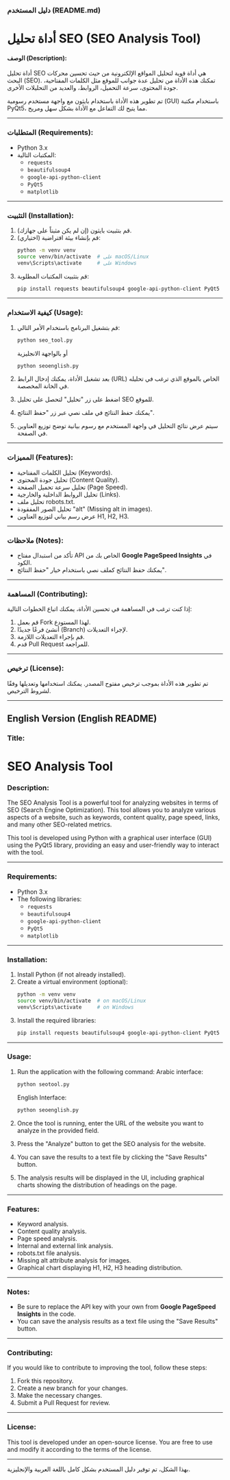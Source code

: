 ### **دليل المستخدم (README.md)**

# أداة تحليل SEO (SEO Analysis Tool)

#### **الوصف (Description):**
أداة تحليل SEO هي أداة قوية لتحليل المواقع الإلكترونية من حيث تحسين محركات البحث (SEO). تمكنك هذه الأداة من تحليل عدة جوانب للموقع مثل الكلمات المفتاحية، جودة المحتوى، سرعة التحميل، الروابط، والعديد من التحليلات الأخرى.

تم تطوير هذه الأداة باستخدام بايثون مع واجهة مستخدم رسومية (GUI) باستخدام مكتبة PyQt5، مما يتيح لك التفاعل مع الأداة بشكل سهل ومريح.

---

### **المتطلبات (Requirements):**

- Python 3.x
- المكتبات التالية:
  - `requests`
  - `beautifulsoup4`
  - `google-api-python-client`
  - `PyQt5`
  - `matplotlib`

---

### **التثبيت (Installation):**

1. قم بتثبيت بايثون (إن لم يكن مثبتاً على جهازك).
2. قم بإنشاء بيئة افتراضية (اختياري):
   ```bash
   python -m venv venv
   source venv/bin/activate  # على macOS/Linux
   venv\Scripts\activate     # على Windows
   ```
3. قم بتثبيت المكتبات المطلوبة:
   ```bash
   pip install requests beautifulsoup4 google-api-python-client PyQt5 matplotlib
   ```

---

### **كيفية الاستخدام (Usage):**

1. قم بتشغيل البرنامج باستخدام الأمر التالي:
   ```bash
   python seo_tool.py
   ```
   أو بالواجهة الانجليزية
   ```bash
   python seoenglish.py
   ```


2. بعد تشغيل الأداة، يمكنك إدخال الرابط (URL) الخاص بالموقع الذي ترغب في تحليله في الخانة المخصصة.
3. اضغط على زر "تحليل" لتحصل على تحليل SEO للموقع.
4. يمكنك حفظ النتائج في ملف نصي عبر زر "حفظ النتائج".
5. سيتم عرض نتائج التحليل في واجهة المستخدم مع رسوم بيانية توضح توزيع العناوين في الصفحة.

---

### **المميزات (Features):**
- تحليل الكلمات المفتاحية (Keywords).
- تحليل جودة المحتوى (Content Quality).
- تحليل سرعة تحميل الصفحة (Page Speed).
- تحليل الروابط الداخلية والخارجية (Links).
- تحليل ملف robots.txt.
- تحليل الصور المفقودة "alt" (Missing alt in images).
- عرض رسم بياني لتوزيع العناوين H1, H2, H3.

---

### **ملاحظات (Notes):**

- تأكد من استبدال مفتاح API الخاص بك من **Google PageSpeed Insights** في الكود.
- يمكنك حفظ النتائج كملف نصي باستخدام خيار "حفظ النتائج".

---

### **المساهمة (Contributing):**

إذا كنت ترغب في المساهمة في تحسين الأداة، يمكنك اتباع الخطوات التالية:

1. قم بعمل Fork لهذا المستودع.
2. أنشئ فرعًا جديدًا (Branch) لإجراء التعديلات.
3. قم بإجراء التعديلات اللازمة.
4. قدم Pull Request للمراجعة.

---

### **ترخيص (License):**

تم تطوير هذه الأداة بموجب ترخيص مفتوح المصدر. يمكنك استخدامها وتعديلها وفقًا لشروط الترخيص.

---

## **English Version (English README)**

### **Title:**
# SEO Analysis Tool

### **Description:**
The SEO Analysis Tool is a powerful tool for analyzing websites in terms of SEO (Search Engine Optimization). This tool allows you to analyze various aspects of a website, such as keywords, content quality, page speed, links, and many other SEO-related metrics.

This tool is developed using Python with a graphical user interface (GUI) using the PyQt5 library, providing an easy and user-friendly way to interact with the tool.

---

### **Requirements:**

- Python 3.x
- The following libraries:
  - `requests`
  - `beautifulsoup4`
  - `google-api-python-client`
  - `PyQt5`
  - `matplotlib`

---

### **Installation:**

1. Install Python (if not already installed).
2. Create a virtual environment (optional):
   ```bash
   python -m venv venv
   source venv/bin/activate  # on macOS/Linux
   venv\Scripts\activate     # on Windows
   ```
3. Install the required libraries:
   ```bash
   pip install requests beautifulsoup4 google-api-python-client PyQt5 matplotlib

   ```

---

### **Usage:**

1. Run the application with the following command: 
   Arabic interface:
   ```bash
   python seotool.py
   ```
   English Interface:
      ```bash
   python seoenglish.py
   ```

3. Once the tool is running, enter the URL of the website you want to analyze in the provided field.
4. Press the "Analyze" button to get the SEO analysis for the website.
5. You can save the results to a text file by clicking the "Save Results" button.
6. The analysis results will be displayed in the UI, including graphical charts showing the distribution of headings on the page.

---

### **Features:**
- Keyword analysis.
- Content quality analysis.
- Page speed analysis.
- Internal and external link analysis.
- robots.txt file analysis.
- Missing alt attribute analysis for images.
- Graphical chart displaying H1, H2, H3 heading distribution.

---

### **Notes:**

- Be sure to replace the API key with your own from **Google PageSpeed Insights** in the code.
- You can save the analysis results as a text file using the "Save Results" button.

---

### **Contributing:**

If you would like to contribute to improving the tool, follow these steps:

1. Fork this repository.
2. Create a new branch for your changes.
3. Make the necessary changes.
4. Submit a Pull Request for review.

---

### **License:**

This tool is developed under an open-source license. You are free to use and modify it according to the terms of the license.

---

بهذا الشكل، تم توفير دليل المستخدم بشكل كامل باللغة العربية والإنجليزية.
